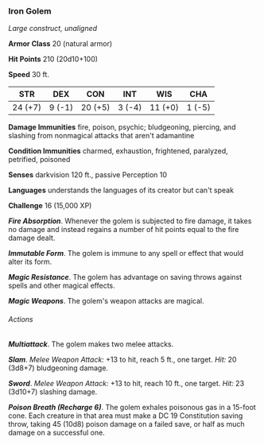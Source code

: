 ### Iron Golem

*Large construct, unaligned*

**Armor Class** 20 (natural armor)

**Hit Points** 210 (20d10+100)

**Speed** 30 ft.

| STR     | DEX    | CON     | INT    | WIS     | CHA    |
|---------|--------|---------|--------|---------|--------|
| 24 (+7) | 9 (-1) | 20 (+5) | 3 (-4) | 11 (+0) | 1 (-5) |

**Damage Immunities** fire, poison, psychic; bludgeoning, piercing, and slashing from nonmagical attacks that aren't adamantine

**Condition Immunities** charmed, exhaustion, frightened, paralyzed, petrified, poisoned

**Senses** darkvision 120 ft., passive Perception 10

**Languages** understands the languages of its creator but can't speak

**Challenge** 16 (15,000 XP)

***Fire Absorption***. Whenever the golem is subjected to fire damage, it takes no damage and instead regains a number of hit points equal to the fire damage dealt.

***Immutable Form***. The golem is immune to any spell or effect that would alter its form.

***Magic Resistance***. The golem has advantage on saving throws against spells and other magical effects.

***Magic Weapons***. The golem's weapon attacks are magical.

###### Actions

***Multiattack***. The golem makes two melee attacks.

***Slam***. *Melee Weapon Attack:* +13 to hit, reach 5 ft., one target. *Hit:* 20 (3d8+7) bludgeoning damage.

***Sword***. *Melee Weapon Attack:* +13 to hit, reach 10 ft., one target. *Hit:* 23 (3d10+7) slashing damage.

***Poison Breath (Recharge 6)***. The golem exhales poisonous gas in a 15-foot cone. Each creature in that area must make a DC 19 Constitution saving throw, taking 45 (10d8) poison damage on a failed save, or half as much damage on a successful one.